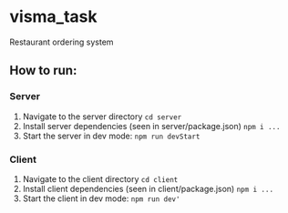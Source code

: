 # visma_task

Restaurant ordering system

## How to run:

### Server

1. Navigate to the server directory `cd server`
2. Install server dependencies (seen in server/package.json) `npm i ... `
3. Start the server in dev mode: `npm run devStart`

### Client

1. Navigate to the client directory `cd client`
2. Install client dependencies (seen in client/package.json) `npm i ... `
3. Start the client in dev mode: `npm run dev'`
